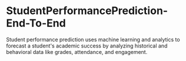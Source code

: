# StudentPerformancePrediction-End-To-End
Student performance prediction uses machine learning and analytics to forecast a student's academic success by analyzing historical and behavioral data like grades, attendance, and engagement.
